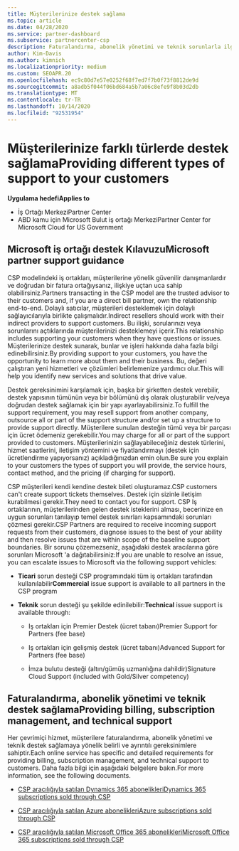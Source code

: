 ```yaml
---
title: Müşterilerinize destek sağlama
ms.topic: article
ms.date: 04/28/2020
ms.service: partner-dashboard
ms.subservice: partnercenter-csp
description: Faturalandırma, abonelik yönetimi ve teknik sorunlarla ilgili ayrıntılar dahil olmak üzere CSP programındaki iş ortakları için müşteri destek sorumlulukları hakkında bilgi edinin.
author: Kim-Davis
ms.author: kimnich
ms.localizationpriority: medium
ms.custom: SEOAPR.20
ms.openlocfilehash: ec9c80d7e57e0252f68f7ed7f7b0f73f8812de9d
ms.sourcegitcommit: a8adb5f044f06bd684a5b7a06c8efe9f8b03d2db
ms.translationtype: MT
ms.contentlocale: tr-TR
ms.lasthandoff: 10/14/2020
ms.locfileid: "92531954"
---
```

# <a name="providing-different-types-of-support-to-your-customers"></a><span data-ttu-id="aae5c-103">Müşterilerinize farklı türlerde destek sağlama</span><span class="sxs-lookup"><span data-stu-id="aae5c-103">Providing different types of support to your customers</span></span>

<span data-ttu-id="aae5c-104">**Uygulama hedefi**</span><span class="sxs-lookup"><span data-stu-id="aae5c-104">**Applies to**</span></span>

-  <span data-ttu-id="aae5c-105">İş Ortağı Merkezi</span><span class="sxs-lookup"><span data-stu-id="aae5c-105">Partner Center</span></span>
-  <span data-ttu-id="aae5c-106">ABD kamu için Microsoft Bulut iş ortağı Merkezi</span><span class="sxs-lookup"><span data-stu-id="aae5c-106">Partner Center for Microsoft Cloud for US Government</span></span>


## <a name="microsoft-partner-support-guidance"></a><span data-ttu-id="aae5c-107">Microsoft iş ortağı destek Kılavuzu</span><span class="sxs-lookup"><span data-stu-id="aae5c-107">Microsoft partner support guidance</span></span>

<span data-ttu-id="aae5c-108">CSP modelindeki iş ortakları, müşterilerine yönelik güvenilir danışmanlardır ve doğrudan bir fatura ortağıysanız, ilişkiye uçtan uca sahip olabilirsiniz.</span><span class="sxs-lookup"><span data-stu-id="aae5c-108">Partners transacting in the CSP model are the trusted advisor to their customers and, if you are a direct bill partner, own the relationship end-to-end.</span></span> <span data-ttu-id="aae5c-109">Dolaylı satıcılar, müşterileri desteklemek için dolaylı sağlayıcılarıyla birlikte çalışmalıdır.</span><span class="sxs-lookup"><span data-stu-id="aae5c-109">Indirect resellers should work with their indirect providers to support customers.</span></span> <span data-ttu-id="aae5c-110">Bu ilişki, sorularınızı veya sorunlarını açtıklarında müşterilerinizi desteklemeyi içerir.</span><span class="sxs-lookup"><span data-stu-id="aae5c-110">This relationship includes supporting your customers when they have questions or issues.</span></span> <span data-ttu-id="aae5c-111">Müşterilerinize destek sunarak, bunlar ve işleri hakkında daha fazla bilgi edinebilirsiniz.</span><span class="sxs-lookup"><span data-stu-id="aae5c-111">By providing support to your customers, you have the opportunity to learn more about them and their business.</span></span> <span data-ttu-id="aae5c-112">Bu, değeri çalıştıran yeni hizmetleri ve çözümleri belirlemenize yardımcı olur.</span><span class="sxs-lookup"><span data-stu-id="aae5c-112">This will help you identify new services and solutions that drive value.</span></span>

<span data-ttu-id="aae5c-113">Destek gereksinimini karşılamak için, başka bir şirketten destek verebilir, destek yapısının tümünün veya bir bölümünü dış olarak oluşturabilir ve/veya doğrudan destek sağlamak için bir yapı ayarlayabilirsiniz.</span><span class="sxs-lookup"><span data-stu-id="aae5c-113">To fulfill the support requirement,  you may resell support from another company, outsource all or part of the support structure and/or set up a structure to provide support directly.</span></span> <span data-ttu-id="aae5c-114">Müşterilere sunulan desteğin tümü veya bir parçası için ücret ödemeniz gerekebilir.</span><span class="sxs-lookup"><span data-stu-id="aae5c-114">You may charge for all or part of the support provided to customers.</span></span> <span data-ttu-id="aae5c-115">Müşterilerinizin sağlayabileceğiniz destek türlerini, hizmet saatlerini, iletişim yöntemini ve fiyatlandırmayı (destek için ücretlendirme yapıyorsanız) açıkladığınızdan emin olun.</span><span class="sxs-lookup"><span data-stu-id="aae5c-115">Be sure you explain to your customers the types of support you will provide, the service hours, contact method, and the pricing (if charging for support).</span></span>

<span data-ttu-id="aae5c-116">CSP müşterileri kendi kendine destek bileti oluşturamaz.</span><span class="sxs-lookup"><span data-stu-id="aae5c-116">CSP customers can't create support tickets themselves.</span></span> <span data-ttu-id="aae5c-117">Destek için sizinle iletişim kurabilmesi gerekir.</span><span class="sxs-lookup"><span data-stu-id="aae5c-117">They need to contact you for support.</span></span> <span data-ttu-id="aae5c-118">CSP Iş ortaklarının, müşterilerinden gelen destek isteklerini alması, becerinize en uygun sorunları tanılayıp temel destek sınırları kapsamındaki sorunları çözmesi gerekir.</span><span class="sxs-lookup"><span data-stu-id="aae5c-118">CSP Partners are required to receive incoming support requests from their customers, diagnose issues to the best of your ability and then resolve issues that are within scope of the baseline support boundaries.</span></span> <span data-ttu-id="aae5c-119">Bir sorunu çözemezseniz, aşağıdaki destek aracılarına göre sorunları Microsoft 'a dağıtabilirsiniz:</span><span class="sxs-lookup"><span data-stu-id="aae5c-119">If you are unable to resolve an issue, you can escalate issues to Microsoft via the following support vehicles:</span></span>

- <span data-ttu-id="aae5c-120">**Ticari** sorun desteği CSP programındaki tüm iş ortakları tarafından kullanılabilir</span><span class="sxs-lookup"><span data-stu-id="aae5c-120">**Commercial** issue support is available to all partners in the CSP program</span></span>

- <span data-ttu-id="aae5c-121">**Teknik** sorun desteği şu şekilde edinilebilir:</span><span class="sxs-lookup"><span data-stu-id="aae5c-121">**Technical** issue support is available through:</span></span>

    - <span data-ttu-id="aae5c-122">Iş ortakları için Premier Destek (ücret tabanı)</span><span class="sxs-lookup"><span data-stu-id="aae5c-122">Premier Support for Partners (fee base)</span></span>

    - <span data-ttu-id="aae5c-123">Iş ortakları için gelişmiş destek (ücret tabanı)</span><span class="sxs-lookup"><span data-stu-id="aae5c-123">Advanced Support for Partners (fee base)</span></span>

    - <span data-ttu-id="aae5c-124">İmza bulutu desteği (altın/gümüş uzmanlığına dahildir)</span><span class="sxs-lookup"><span data-stu-id="aae5c-124">Signature Cloud Support (included with Gold/Silver competency)</span></span>

## <a name="providing-billing-subscription-management-and-technical-support"></a><span data-ttu-id="aae5c-125">Faturalandırma, abonelik yönetimi ve teknik destek sağlama</span><span class="sxs-lookup"><span data-stu-id="aae5c-125">Providing billing, subscription management, and technical support</span></span> 

<span data-ttu-id="aae5c-126">Her çevrimiçi hizmet, müşterilere faturalandırma, abonelik yönetimi ve teknik destek sağlamaya yönelik belirli ve ayrıntılı gereksinimlere sahiptir.</span><span class="sxs-lookup"><span data-stu-id="aae5c-126">Each online service has specific and detailed requirements for providing billing, subscription management, and technical support to customers.</span></span> <span data-ttu-id="aae5c-127">Daha fazla bilgi için aşağıdaki belgelere bakın.</span><span class="sxs-lookup"><span data-stu-id="aae5c-127">For more information, see the following documents.</span></span>

- [<span data-ttu-id="aae5c-128">CSP aracılığıyla satılan Dynamics 365 abonelikleri</span><span class="sxs-lookup"><span data-stu-id="aae5c-128">Dynamics 365 subscriptions sold through CSP</span></span>](https://www.microsoftpartnercommunity.com/t5/CSP/Microsoft-Partner-Support-Guidance/m-p/5262#M30)

- [<span data-ttu-id="aae5c-129">CSP aracılığıyla satılan Azure abonelikleri</span><span class="sxs-lookup"><span data-stu-id="aae5c-129">Azure subscriptions sold through CSP</span></span>](https://www.microsoftpartnercommunity.com/t5/CSP/Microsoft-Partner-Support-Guidance/m-p/5263#M31)

- [<span data-ttu-id="aae5c-130">CSP aracılığıyla satılan Microsoft Office 365 abonelikleri</span><span class="sxs-lookup"><span data-stu-id="aae5c-130">Microsoft Office 365 subscriptions sold through CSP</span></span>](https://www.microsoftpartnercommunity.com/t5/CSP/Microsoft-Partner-Support-Guidance/m-p/5264#M32)



 

 




